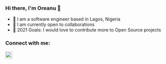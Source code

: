 ### Hi there, I'm Oreanu 👋

- 🔭 I am a software engineer based in Lagos, Nigeria
- 👯 I am currently open to collaborations 
- 🥅 2021 Goals: I would love to contribute more to Open Source projects

### Connect with me:

[<img align="left" alt="Oreanu | Twitter" width="22px" src="https://cdn.jsdelivr.net/npm/simple-icons@v3/icons/twitter.svg" />](twitter.com/its_oreanu)

